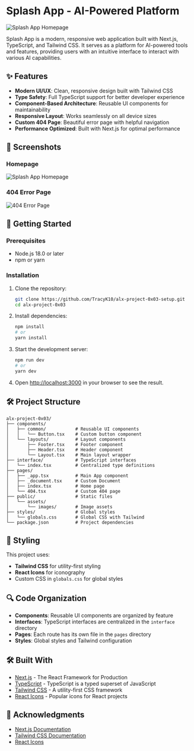 # Splash App - AI-Powered Platform

![Splash App Homepage](/alx-project-0x03/public/assets/images/home.png)

Splash App is a modern, responsive web application built with Next.js, TypeScript, and Tailwind CSS. It serves as a platform for AI-powered tools and features, providing users with an intuitive interface to interact with various AI capabilities.

## ✨ Features

- **Modern UI/UX**: Clean, responsive design built with Tailwind CSS
- **Type Safety**: Full TypeScript support for better developer experience
- **Component-Based Architecture**: Reusable UI components for maintainability
- **Responsive Layout**: Works seamlessly on all device sizes
- **Custom 404 Page**: Beautiful error page with helpful navigation
- **Performance Optimized**: Built with Next.js for optimal performance

## 📱 Screenshots

### Homepage
![Splash App Homepage](/alx-project-0x03/public/assets/images/home.png)

### 404 Error Page
![404 Error Page](/alx-project-0x03/public/assets/images/error.png)

## 🚀 Getting Started

### Prerequisites

- Node.js 18.0 or later
- npm or yarn

### Installation

1. Clone the repository:
   ```bash
   git clone https://github.com/TracyK10/alx-project-0x03-setup.git
   cd alx-project-0x03
   ```

2. Install dependencies:
   ```bash
   npm install
   # or
   yarn install
   ```

3. Start the development server:
   ```bash
   npm run dev
   # or
   yarn dev
   ```

4. Open [http://localhost:3000](http://localhost:3000) in your browser to see the result.

## 🛠️ Project Structure

```
alx-project-0x03/
├── components/
│   ├── common/           # Reusable UI components
│   │   └── Button.tsx    # Custom button component
│   └── layouts/          # Layout components
│       ├── Footer.tsx    # Footer component
│       ├── Header.tsx    # Header component
│       └── Layout.tsx    # Main layout wrapper
├── interface/            # TypeScript interfaces
│   └── index.tsx         # Centralized type definitions
├── pages/
│   ├── _app.tsx          # Main App component
│   ├── _document.tsx     # Custom Document
│   ├── index.tsx         # Home page
│   └── 404.tsx           # Custom 404 page
├── public/               # Static files
│   └── assets/
│       └── images/       # Image assets
├── styles/               # Global styles
│   └── globals.css       # Global CSS with Tailwind
└── package.json          # Project dependencies
```

## 🎨 Styling

This project uses:
- **Tailwind CSS** for utility-first styling
- **React Icons** for iconography
- Custom CSS in `globals.css` for global styles

## 🔍 Code Organization

- **Components**: Reusable UI components are organized by feature
- **Interfaces**: TypeScript interfaces are centralized in the `interface` directory
- **Pages**: Each route has its own file in the `pages` directory
- **Styles**: Global styles and Tailwind configuration

## 🛠 Built With

- [Next.js](https://nextjs.org/) - The React Framework for Production
- [TypeScript](https://www.typescriptlang.org/) - TypeScript is a typed superset of JavaScript
- [Tailwind CSS](https://tailwindcss.com/) - A utility-first CSS framework
- [React Icons](https://react-icons.github.io/react-icons/) - Popular icons for React projects

## 🙏 Acknowledgments

- [Next.js Documentation](https://nextjs.org/docs)
- [Tailwind CSS Documentation](https://tailwindcss.com/docs)
- [React Icons](https://react-icons.github.io/react-icons/)
